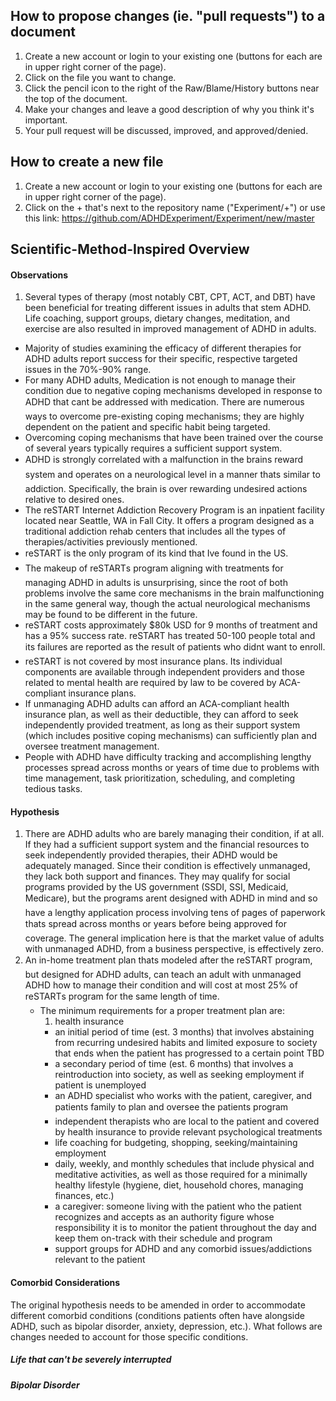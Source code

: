 ## How to propose changes (ie. "pull requests") to a document
1. Create a new account or login to your existing one (buttons for each are in upper right corner of the page).
2. Click on the file you want to change.
3. Click the pencil icon to the right of the Raw/Blame/History buttons near the top of the document.
4. Make your changes and leave a good description of why you think it's important.
5. Your pull request will be discussed, improved, and approved/denied.

## How to create a new file
1. Create a new account or login to your existing one (buttons for each are in upper right corner of the page).
2. Click on the + that's next to the repository name ("Experiment/+") or use this link: https://github.com/ADHDExperiment/Experiment/new/master

## Scientific-Method-Inspired Overview

#### Observations
1. Several types of therapy (most notably CBT, CPT, ACT, and DBT) have been beneficial for treating different issues in adults that stem ADHD. Life coaching, support groups, dietary changes, meditation, and exercise are also resulted in improved management of ADHD in adults. 
- Majority of studies examining the efficacy of different therapies for ADHD adults report success for their specific, respective targeted issues in the 70%-90% range.
- For many ADHD adults, Medication is not enough to manage their condition due to negative coping mechanisms developed in response to ADHD that cant be addressed with medication. There are numerous ways to overcome pre-existing coping mechanisms; they are highly dependent on the patient and specific habit being targeted.
- Overcoming coping mechanisms that have been trained over the course of several years typically requires a sufficient support system.
- ADHD is strongly correlated with a malfunction in the brains reward system and operates on a neurological level in a manner thats similar to addiction. Specifically, the brain is over rewarding undesired actions relative to desired ones.
- The reSTART Internet Addiction Recovery Program is an inpatient facility located near Seattle, WA in Fall City. It offers a program designed as a traditional addiction rehab centers that includes all the types of therapies/activities previously mentioned.
- reSTART is the only program of its kind that Ive found in the US.
- The makeup of reSTARTs program aligning with treatments for managing ADHD in adults is unsurprising, since the root of both problems involve the same core mechanisms in the brain malfunctioning in the same general way, though the actual neurological mechanisms may be found to be different in the future.
- reSTART costs approximately $80k USD for 9 months of treatment and has a 95% success rate. reSTART has treated 50-100 people total and its failures are reported as the result of patients who didnt want to enroll.
- reSTART is not covered by most insurance plans. Its individual components are available through independent providers and those related to mental health are required by law to be covered by ACA-compliant insurance plans.
- If unmanaging ADHD adults can afford an ACA-compliant health insurance plan, as well as their deductible, they can afford to seek independently provided treatment, as long as their support system (which includes positive coping mechanisms) can sufficiently plan and oversee treatment management.
- People with ADHD have difficulty tracking and accomplishing lengthy processes spread across months or years of time due to problems with time management, task prioritization, scheduling, and completing tedious tasks.

#### Hypothesis
1. There are ADHD adults who are barely managing their condition, if at all. If they had a sufficient support system and the financial resources to seek independently provided therapies, their ADHD would be adequately managed. Since their condition is effectively unmanaged, they lack both support and finances. They may qualify for social programs provided by the US government (SSDI, SSI, Medicaid, Medicare), but the programs arent designed with ADHD in mind and so have a lengthy application process involving tens of pages of paperwork thats spread across months or years before being approved for coverage. The general implication here is that the market value of adults with unmanaged ADHD, from a business perspective, is effectively zero.
2. An in-home treatment plan thats modeled after the reSTART program, but designed for ADHD adults, can teach an adult with unmanaged ADHD how to manage their condition and will cost at most 25% of reSTARTs program for the same length of time. 
    - The minimum requirements for a proper treatment plan are:
		1. health insurance
		- an initial period of time (est. 3 months) that involves abstaining from recurring undesired habits and limited exposure to society that ends when the patient has progressed to a certain point TBD
		- a secondary period of time (est. 6 months) that involves a reintroduction into society, as well as seeking employment if patient is unemployed
		- an ADHD specialist who works with the patient, caregiver, and patients family to plan and oversee the patients program
		- independent therapists who are local to the patient and covered by health insurance to provide relevant psychological treatments
		- life coaching for budgeting, shopping, seeking/maintaining employment
		- daily, weekly, and monthly schedules that include physical and meditative activities, as well as those required for a minimally healthy lifestyle (hygiene, diet, household chores, managing finances, etc.)
		- a caregiver: someone living with the patient who the patient recognizes and accepts as an authority figure whose responsibility it is to monitor the patient throughout the day and keep them on-track with their schedule and program
		- support groups for ADHD and any comorbid issues/addictions relevant to the patient

#### Comorbid Considerations
The original hypothesis needs to be amended in order to accommodate different comorbid conditions (conditions patients often have alongside ADHD, such as bipolar disorder, anxiety, depression, etc.). What follows are changes needed to account for those specific conditions.

##### Life that can't be severely interrupted
##### Bipolar Disorder
